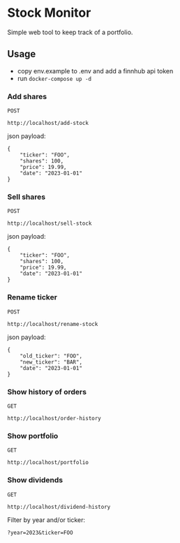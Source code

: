 # Stock Monitor

Simple web tool to keep track of a portfolio.

## Usage

- copy env.example to .env and add a finnhub api token
- run `docker-compose up -d`

### Add shares
`POST`

`http://localhost/add-stock`

json payload:
```
{
    "ticker": "FOO",
    "shares": 100,
    "price": 19.99,
    "date": "2023-01-01"
}
```

### Sell shares
`POST`

`http://localhost/sell-stock`

json payload:
```
{
    "ticker": "FOO",
    "shares": 100,
    "price": 19.99,
    "date": "2023-01-01"
}
```

### Rename ticker
`POST`

`http://localhost/rename-stock`

json payload:
```
{
    "old_ticker": "FOO",
    "new_ticker": "BAR",
    "date": "2023-01-01"
}
```

### Show history of orders
`GET`

`http://localhost/order-history`

### Show portfolio
`GET`

`http://localhost/portfolio`

### Show dividends
`GET`

`http://localhost/dividend-history`

Filter by year and/or ticker:

`?year=2023&ticker=FOO`
